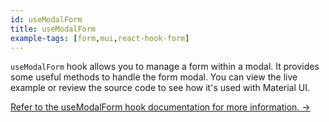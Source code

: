 ```yaml
---
id: useModalForm
title: useModalForm
example-tags: [form,mui,react-hook-form]
---
```


`useModalForm` hook allows you to manage a form within a modal. It provides some useful methods to handle the form modal. You can view the live example or review the source code to see how it's used with Material UI.

[Refer to the useModalForm hook documentation for more information. →](/docs/packages/documentation/react-hook-form/useModalForm/)

<CodeSandboxExample path="form-mui-use-modal-form" />
